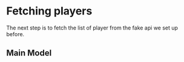 # Fetching players

The next step is to fetch the list of player from the fake api we set up before.

## Main Model

